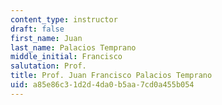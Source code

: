 ```yaml
---
content_type: instructor
draft: false
first_name: Juan
last_name: Palacios Temprano
middle_initial: Francisco
salutation: Prof.
title: Prof. Juan Francisco Palacios Temprano
uid: a85e86c3-1d2d-4da0-b5aa-7cd0a455b054
---
```

